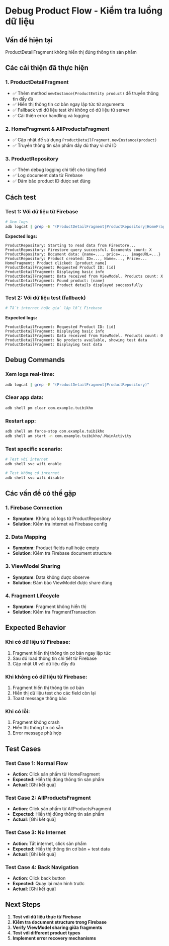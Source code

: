 # Debug Product Flow - Kiểm tra luồng dữ liệu

## Vấn đề hiện tại
ProductDetailFragment không hiển thị đúng thông tin sản phẩm

## Các cải thiện đã thực hiện

### 1. ProductDetailFragment
- ✅ Thêm method `newInstance(ProductEntity product)` để truyền thông tin đầy đủ
- ✅ Hiển thị thông tin cơ bản ngay lập tức từ arguments
- ✅ Fallback với dữ liệu test khi không có dữ liệu từ server
- ✅ Cải thiện error handling và logging

### 2. HomeFragment & AllProductsFragment
- ✅ Cập nhật để sử dụng `ProductDetailFragment.newInstance(product)`
- ✅ Truyền thông tin sản phẩm đầy đủ thay vì chỉ ID

### 3. ProductRepository
- ✅ Thêm debug logging chi tiết cho từng field
- ✅ Log document data từ Firebase
- ✅ Đảm bảo product ID được set đúng

## Cách test

### Test 1: Với dữ liệu từ Firebase
```bash
# Xem logs
adb logcat | grep -E "(ProductDetailFragment|ProductRepository|HomeFragment|AllProductsFragment)"
```

**Expected logs:**
```
ProductRepository: Starting to read data from Firestore...
ProductRepository: Firestore query successful. Documents count: X
ProductRepository: Document data: {name=..., price=..., imageURL=...}
ProductRepository: Product created: ID=..., Name=..., Price=...
HomeFragment: Product clicked: [product_name]
ProductDetailFragment: Requested Product ID: [id]
ProductDetailFragment: Displaying basic info
ProductDetailFragment: Data received from ViewModel. Products count: X
ProductDetailFragment: Found product: [name]
ProductDetailFragment: Product details displayed successfully
```

### Test 2: Với dữ liệu test (fallback)
```bash
# Tắt internet hoặc giả lập lỗi Firebase
```

**Expected logs:**
```
ProductDetailFragment: Requested Product ID: [id]
ProductDetailFragment: Displaying basic info
ProductDetailFragment: Data received from ViewModel. Products count: 0
ProductDetailFragment: No products available, showing test data
ProductDetailFragment: Displaying test data
```

## Debug Commands

### Xem logs real-time:
```bash
adb logcat | grep -E "(ProductDetailFragment|ProductRepository)"
```

### Clear app data:
```bash
adb shell pm clear com.example.tuibikho
```

### Restart app:
```bash
adb shell am force-stop com.example.tuibikho
adb shell am start -n com.example.tuibikho/.MainActivity
```

### Test specific scenario:
```bash
# Test với internet
adb shell svc wifi enable

# Test không có internet
adb shell svc wifi disable
```

## Các vấn đề có thể gặp

### 1. Firebase Connection
- **Symptom**: Không có logs từ ProductRepository
- **Solution**: Kiểm tra internet và Firebase config

### 2. Data Mapping
- **Symptom**: Product fields null hoặc empty
- **Solution**: Kiểm tra Firebase document structure

### 3. ViewModel Sharing
- **Symptom**: Data không được observe
- **Solution**: Đảm bảo ViewModel được share đúng

### 4. Fragment Lifecycle
- **Symptom**: Fragment không hiển thị
- **Solution**: Kiểm tra FragmentTransaction

## Expected Behavior

### Khi có dữ liệu từ Firebase:
1. Fragment hiển thị thông tin cơ bản ngay lập tức
2. Sau đó load thông tin chi tiết từ Firebase
3. Cập nhật UI với dữ liệu đầy đủ

### Khi không có dữ liệu từ Firebase:
1. Fragment hiển thị thông tin cơ bản
2. Hiển thị dữ liệu test cho các field còn lại
3. Toast message thông báo

### Khi có lỗi:
1. Fragment không crash
2. Hiển thị thông tin có sẵn
3. Error message phù hợp

## Test Cases

### Test Case 1: Normal Flow
- **Action**: Click sản phẩm từ HomeFragment
- **Expected**: Hiển thị đúng thông tin sản phẩm
- **Actual**: [Ghi kết quả]

### Test Case 2: AllProductsFragment
- **Action**: Click sản phẩm từ AllProductsFragment
- **Expected**: Hiển thị đúng thông tin sản phẩm
- **Actual**: [Ghi kết quả]

### Test Case 3: No Internet
- **Action**: Tắt internet, click sản phẩm
- **Expected**: Hiển thị thông tin cơ bản + test data
- **Actual**: [Ghi kết quả]

### Test Case 4: Back Navigation
- **Action**: Click back button
- **Expected**: Quay lại màn hình trước
- **Actual**: [Ghi kết quả]

## Next Steps

1. **Test với dữ liệu thực từ Firebase**
2. **Kiểm tra document structure trong Firebase**
3. **Verify ViewModel sharing giữa fragments**
4. **Test với different product types**
5. **Implement error recovery mechanisms** 